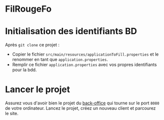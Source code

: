 # FilRougeFo

# Initialisation des identifiants BD
Après `git clone` ce projet :
- Copier le fichier `src/main/resources/applicationToFill.properties` et le renommer en tant que `application.properties`.
- Remplir ce fichier `application.properties` avec vos propres identifiants pour la bdd.

# Lancer le projet
Assurez vous d'avoir bien le projet du [back-office](https://github.com/NormandMarie/FilRougeBo) qui tourne sur le port `8080` de votre ordinateur.
Lancez le projet, créez un nouveau client et parcourez le site.
